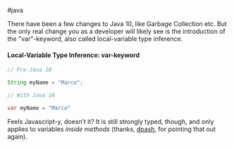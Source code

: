 #java 

There have been a few changes to Java 10, like Garbage Collection etc. But the only real change you as a developer will likely see is the introduction of the "var"-keyword, also called local-variable type inference.

#### Local-Variable Type Inference: var-keyword

```java
// Pre-Java 10

String myName = "Marco";

// With Java 10

var myName = "Marco"
```

Feels Javascript-y, doesn’t it? It is still strongly typed, though, and only applies to variables _inside methods_ (thanks, [dpash](https://www.reddit.com/user/dpash), for pointing that out again).